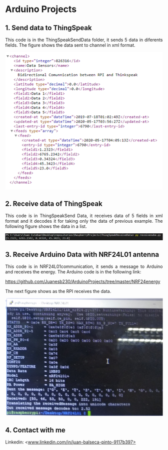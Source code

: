 # Arduino Projects
<!-- markdownlint-disable MD033 -->
<!-- markdownlint-disable MD047 -->
## 1. Send data to ThingSpeak

<p align="justify">
This code is in the ThingSpeakSendData folder, it sends 5 data in diferents fields. The figure shows the data sent to channel in xml format.
</p>

<p align="center">
  <img src="Images/senData.PNG">
</p>

## 2. Receive data of ThingSpeak

<p align="justify">
This code is in ThingSpeakSend Data, it receives data of 5 fields in xml format and it decodes it for taking only the data of previous example. The following figure shows the data in a list.
</p>

<p align="center">
  <img src="Images/receiveData.PNG">
</p>

## 3. Receive Arduino Data with NRF24L01 antenna

<p align="justify">
This code is in NRF24L01communication, it sends a message to Arduino and receives the energy. The Arduino code is in the following link:
</p>

<https://github.com/Juanesb230/ArduinoProjects/tree/master/NRF24energy>

The next figure shows as the RPI receives the data.

<p align="center">
  <img src="Images/NRFrpi.jpg">
</p>

## 4. Contact with me

Linkedin: <www.linkedin.com/in/juan-balseca-pinto-9117b397>